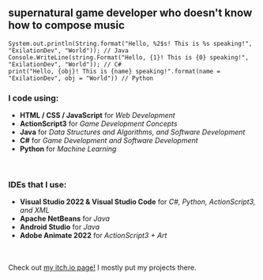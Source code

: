 <h2> supernatural game developer who doesn't know how to compose music </h2>

	System.out.println(String.format("Hello, %2$s! This is %s speaking!", "ExilationDev", "World")); // Java
 	Console.WriteLine(string.Format("Hello, {1}! This is {0} speaking!", "ExilationDev", "World")); // C#
 	print("Hello, {obj}! This is {name} speaking!".format(name = "ExilationDev", obj = "World")) // Python

<h3>I code using:</h3>
<ul>
	<li><b>HTML / CSS / JavaScript</b> for <i>Web Development</i></li>
	<li><b>ActionScript3</b> for <i>Game Development Concepts</i></li>
	<li><b>Java</b> for <i>Data Structures and Algorithms, and Software Development</i></li>
	<li><b>C#</b> for <i>Game Development and Software Development</i></li>
	<li><b>Python</b> for <i>Machine Learning</i></li>
</ul>
<br>
<h3>IDEs that I use:</h3>
<ul>
	<li><b>Visual Studio 2022 & Visual Studio Code</b> for <i>C#, Python, ActionScript3, and XML</i></li>
	<li><b>Apache NetBeans</b> for <i>Java</i></li>
	<li><b>Android Studio</b> for <i>Java</i></li>
	<li><b>Adobe Animate 2022</b> for <i>ActionScript3 + Art</i></li>
</ul>
<br>
<br>
Check out <a href="https://exilation.itch.io/">my itch.io page!</a> I mostly put my projects there.
<!---
ExilationDev/ExilationDev is a ✨ special ✨ repository because its `README.md` (this file) appears on your GitHub profile.
You can click the Preview link to take a look at your changes.
--->
